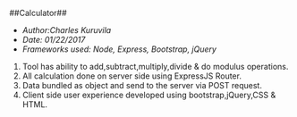 ##Calculator##

* *Author:Charles Kuruvila*
* *Date: 01/22/2017*
* *Frameworks used: Node, Express, Bootstrap, jQuery*

1. Tool has ability to add,subtract,multiply,divide & do modulus operations.
2. All calculation done on server side using ExpressJS Router.
3. Data bundled as object and send to the server via POST request.
4. Client side user experience developed using bootstrap,jQuery,CSS & HTML.
